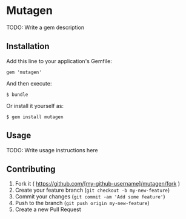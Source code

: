 # Mutagen

TODO: Write a gem description

## Installation

Add this line to your application's Gemfile:

    gem 'mutagen'

And then execute:

    $ bundle

Or install it yourself as:

    $ gem install mutagen

## Usage

TODO: Write usage instructions here

## Contributing

1. Fork it ( https://github.com/[my-github-username]/mutagen/fork )
2. Create your feature branch (`git checkout -b my-new-feature`)
3. Commit your changes (`git commit -am 'Add some feature'`)
4. Push to the branch (`git push origin my-new-feature`)
5. Create a new Pull Request
